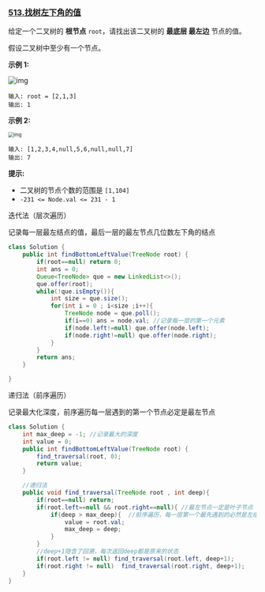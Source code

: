 ### [513.找树左下角的值](https://leetcode.cn/problems/find-bottom-left-tree-value/)



给定一个二叉树的 **根节点** `root`，请找出该二叉树的 **最底层 最左边** 节点的值。

假设二叉树中至少有一个节点。

 

**示例 1:**

![img](https://assets.leetcode.com/uploads/2020/12/14/tree1.jpg)

```
输入: root = [2,1,3]
输出: 1
```

**示例 2:**

<img src="https://assets.leetcode.com/uploads/2020/12/14/tree2.jpg" alt="img" style="zoom: 67%;" /> 

```
输入: [1,2,3,4,null,5,6,null,null,7]
输出: 7
```

 

**提示:**

- 二叉树的节点个数的范围是 `[1,104]`
- `-231 <= Node.val <= 231 - 1` 



迭代法（层次遍历）

记录每一层最左结点的值，最后一层的最左节点几位数左下角的结点

```java
class Solution {
    public int findBottomLeftValue(TreeNode root) {
        if(root==null) return 0;
        int ans = 0;
        Queue<TreeNode> que = new LinkedList<>();
        que.offer(root);
        while(!que.isEmpty()){
            int size = que.size();
            for(int i = 0 ; i<size ;i++){
                TreeNode node = que.poll();
                if(i==0) ans = node.val; //记录每一层的第一个元素
                if(node.left!=null) que.offer(node.left);
                if(node.right!=null) que.offer(node.right);
            }
        }
        return ans;
    }

}
```





递归法（前序遍历）

记录最大化深度，前序遍历每一层遇到的第一个节点必定是最左节点

```java
class Solution {
    int max_deep = -1; //记录最大的深度
    int value = 0;
    public int findBottomLeftValue(TreeNode root) {
        find_traversal(root, 0);
        return value;
    }

    //递归法
    public void find_traversal(TreeNode root , int deep){
        if(root==null) return;
        if(root.left==null && root.right==null){ //最左节点一定是叶子节点
            if(deep > max_deep){  //前序遍历，每一层第一个最先遇到的必然是左结点
                value = root.val;
                max_deep = deep;
            }
        }
        //deep+1隐含了回溯，每次返回deep都是原来的状态
        if(root.left != null) find_traversal(root.left, deep+1); 
        if(root.right != null)  find_traversal(root.right, deep+1);
    }
}
```